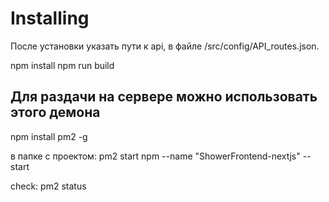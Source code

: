 
# Installing
После установки указать пути к api, в файле /src/config/API_routes.json.

npm install
npm run build

## Для раздачи на сервере можно использовать этого демона
npm install pm2 -g 

в папке с проектом:
pm2 start npm --name "ShowerFrontend-nextjs" -- start

check:
pm2 status

